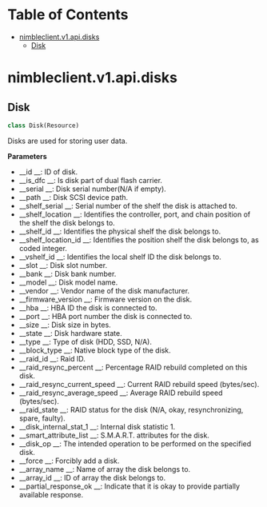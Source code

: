 # Table of Contents

* [nimbleclient.v1.api.disks](#nimbleclient.v1.api.disks)
  * [Disk](#nimbleclient.v1.api.disks.Disk)

<a name="nimbleclient.v1.api.disks"></a>
# nimbleclient.v1.api.disks

<a name="nimbleclient.v1.api.disks.Disk"></a>
## Disk

```python
class Disk(Resource)
```

Disks are used for storing user data.

__Parameters__

- __id                        __: ID of disk.
- __is_dfc                    __: Is disk part of dual flash carrier.
- __serial                    __: Disk serial number(N/A if empty).
- __path                      __: Disk SCSI device path.
- __shelf_serial              __: Serial number of the shelf the disk is attached to.
- __shelf_location            __: Identifies the controller, port, and chain position of the shelf the disk belongs to.
- __shelf_id                  __: Identifies the physical shelf the disk belongs to.
- __shelf_location_id         __: Identifies the position shelf the disk belongs to, as coded integer.
- __vshelf_id                 __: Identifies the local shelf ID the disk belongs to.
- __slot                      __: Disk slot number.
- __bank                      __: Disk bank number.
- __model                     __: Disk model name.
- __vendor                    __: Vendor name of the disk manufacturer.
- __firmware_version          __: Firmware version on the disk.
- __hba                       __: HBA ID the disk is connected to.
- __port                      __: HBA port number the disk is connected to.
- __size                      __: Disk size in bytes.
- __state                     __: Disk hardware state.
- __type                      __: Type of disk (HDD, SSD, N/A).
- __block_type                __: Native block type of the disk.
- __raid_id                   __: Raid ID.
- __raid_resync_percent       __: Percentage RAID rebuild completed on this disk.
- __raid_resync_current_speed __: Current RAID rebuild speed (bytes/sec).
- __raid_resync_average_speed __: Average RAID rebuild speed (bytes/sec).
- __raid_state                __: RAID status for the disk (N/A, okay, resynchronizing, spare, faulty).
- __disk_internal_stat_1      __: Internal disk statistic 1.
- __smart_attribute_list      __: S.M.A.R.T. attributes for the disk.
- __disk_op                   __: The intended operation to be performed on the specified disk.
- __force                     __: Forcibly add a disk.
- __array_name                __: Name of array the disk belongs to.
- __array_id                  __: ID of array the disk belongs to.
- __partial_response_ok       __: Indicate that it is okay to provide partially available response.

